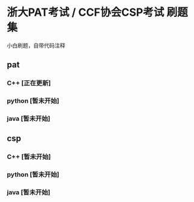 # 浙大PAT考试 / CCF协会CSP考试 刷题集
小白刷题，自带代码注释

## pat
### C++ [正在更新]
### python [暂未开始]
### java [暂未开始]

## csp
### C++ [暂未开始]
### python [暂未开始]
### java [暂未开始]
